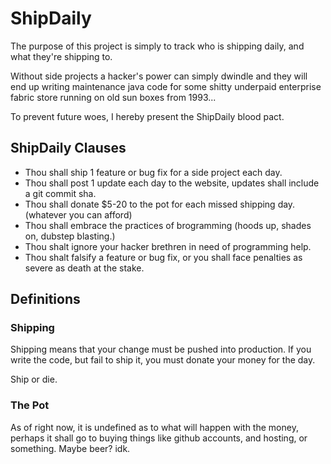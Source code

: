 # ShipDaily

The purpose of this project is simply to track who is shipping daily, and what they're shipping to.

Without side projects a hacker's power can simply dwindle and they will end up writing maintenance java code for some shitty underpaid enterprise fabric store running on old sun boxes from 1993...

To prevent future woes, I hereby present the ShipDaily blood pact.


## ShipDaily Clauses

* Thou shall ship 1 feature or bug fix for a side project each day.
* Thou shall post 1 update each day to the website, updates shall include a git commit sha.
* Thou shall donate $5-20 to the pot for each missed shipping day. (whatever you can afford)
* Thou shall embrace the practices of brogramming (hoods up, shades on, dubstep blasting.) 
* Thou shalt ignore your hacker brethren in need of programming help.
* Thou shalt falsify a feature or bug fix, or you shall face penalties as severe as death at the stake.

## Definitions

### Shipping

Shipping means that your change must be pushed into production. If you write the code, but fail to ship it, you must donate your money for the day.

Ship or die.

### The Pot

As of right now, it is undefined as to what will happen with the money, perhaps it shall go to buying things like github accounts, and hosting, or something. Maybe beer? idk.


